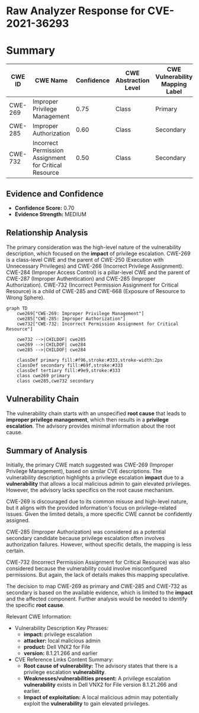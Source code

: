 # Raw Analyzer Response for CVE-2021-36293

# Summary
| CWE ID | CWE Name | Confidence | CWE Abstraction Level | CWE Vulnerability Mapping Label | CWE-Vulnerability Mapping Notes |
|---|---|---|---|---|---|
| CWE-269 | Improper Privilege Management | 0.75 | Class | Primary | Discouraged |
| CWE-285 | Improper Authorization | 0.60 | Class | Secondary | Discouraged |
| CWE-732 | Incorrect Permission Assignment for Critical Resource | 0.50 | Class | Secondary | Allowed-with-Review |

## Evidence and Confidence

*   **Confidence Score:** 0.70
*   **Evidence Strength:** MEDIUM

## Relationship Analysis
The primary consideration was the high-level nature of the vulnerability description, which focused on the **impact** of privilege escalation.
CWE-269 is a class-level CWE and the parent of CWE-250 (Execution with Unnecessary Privileges) and CWE-266 (Incorrect Privilege Assignment).
CWE-284 (Improper Access Control) is a pillar-level CWE and the parent of CWE-287 (Improper Authentication) and CWE-285 (Improper Authorization).
CWE-732 (Incorrect Permission Assignment for Critical Resource) is a child of CWE-285 and CWE-668 (Exposure of Resource to Wrong Sphere).

```mermaid
graph TD
    cwe269["CWE-269: Improper Privilege Management"]
    cwe285["CWE-285: Improper Authorization"]
    cwe732["CWE-732: Incorrect Permission Assignment for Critical Resource"]

    cwe732 -->|CHILDOF| cwe285
    cwe269 -->|CHILDOF| cwe284
    cwe285 -->|CHILDOF| cwe284

    classDef primary fill:#f96,stroke:#333,stroke-width:2px
    classDef secondary fill:#69f,stroke:#333
    classDef tertiary fill:#9e9,stroke:#333
    class cwe269 primary
    class cwe285,cwe732 secondary
```

## Vulnerability Chain
The vulnerability chain starts with an unspecified **root cause** that leads to **improper privilege management**, which then results in a **privilege escalation**. The advisory provides minimal information about the root cause.

## Summary of Analysis
Initially, the primary CWE match suggested was CWE-269 (Improper Privilege Management), based on similar CVE descriptions. The vulnerability description highlights a privilege escalation **impact** due to a **vulnerability** that allows a local malicious admin to gain elevated privileges. However, the advisory lacks specifics on the root cause mechanism.

CWE-269 is discouraged due to its common misuse and high-level nature, but it aligns with the provided information's focus on privilege-related issues. Given the limited details, a more specific CWE cannot be confidently assigned.

CWE-285 (Improper Authorization) was considered as a potential secondary candidate because privilege escalation often involves authorization failures. However, without specific details, the mapping is less certain.

CWE-732 (Incorrect Permission Assignment for Critical Resource) was also considered because the vulnerability could involve misconfigured permissions. But again, the lack of details makes this mapping speculative.

The decision to map CWE-269 as primary and CWE-285 and CWE-732 as secondary is based on the available evidence, which is limited to the **impact** and the affected component. Further analysis would be needed to identify the specific **root cause**.

Relevant CWE Information:
- Vulnerability Description Key Phrases:
  - **impact:** privilege escalation
  - **attacker:** local malicious admin
  - **product:** Dell VNX2 for File
  - **version:** 8.1.21.266 and earlier
- CVE Reference Links Content Summary:
  - **Root cause of vulnerability:** The advisory states that there is a privilege escalation **vulnerability**.
  - **Weaknesses/vulnerabilities present:** A privilege escalation **vulnerability** exists in Dell VNX2 for File version 8.1.21.266 and earlier.
  - **Impact of exploitation:** A local malicious admin may potentially exploit the **vulnerability** to gain elevated privileges.